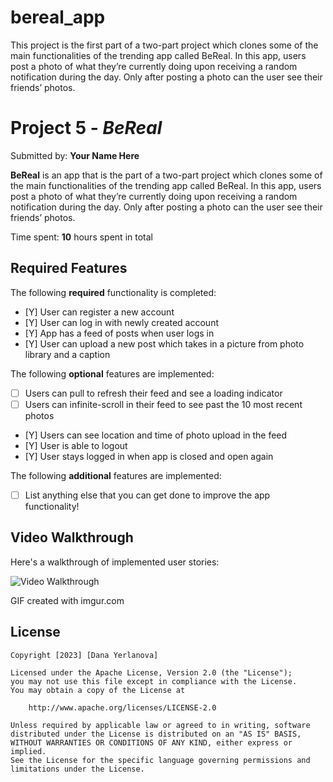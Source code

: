 # bereal_app
 This project is the first part of a two-part project which clones some of the main functionalities of the trending app called BeReal. In this app, users post a photo of what they’re currently doing upon receiving a random notification during the day. Only after posting a photo can the user see their friends’ photos.

# Project 5 - *BeReal*

Submitted by: **Your Name Here**

**BeReal** is an app that is the part of a two-part project which clones some of the main functionalities of the trending app called BeReal. In this app, users post a photo of what they’re currently doing upon receiving a random notification during the day. Only after posting a photo can the user see their friends’ photos.

Time spent: **10** hours spent in total

## Required Features

The following **required** functionality is completed:

- [Y] User can register a new account
- [Y] User can log in with newly created account
- [Y] App has a feed of posts when user logs in
- [Y] User can upload a new post which takes in a picture from photo library and a caption	
 
The following **optional** features are implemented:

- [ ] Users can pull to refresh their feed and see a loading indicator
- [ ] Users can infinite-scroll in their feed to see past the 10 most recent photos
- [Y] Users can see location and time of photo upload in the feed	
- [Y] User is able to logout
- [Y] User stays logged in when app is closed and open again	


The following **additional** features are implemented:

- [ ] List anything else that you can get done to improve the app functionality!

## Video Walkthrough

Here's a walkthrough of implemented user stories:

<img src='https://i.imgur.com/gallery/1LxWnRc.gif' title='Video Walkthrough' width='' alt='Video Walkthrough' />


GIF created with imgur.com 

## License

    Copyright [2023] [Dana Yerlanova]

    Licensed under the Apache License, Version 2.0 (the "License");
    you may not use this file except in compliance with the License.
    You may obtain a copy of the License at

        http://www.apache.org/licenses/LICENSE-2.0

    Unless required by applicable law or agreed to in writing, software
    distributed under the License is distributed on an "AS IS" BASIS,
    WITHOUT WARRANTIES OR CONDITIONS OF ANY KIND, either express or implied.
    See the License for the specific language governing permissions and
    limitations under the License.
